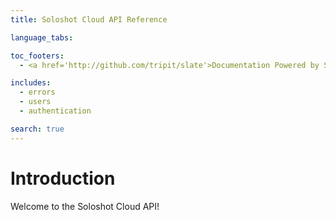 ```yaml
---
title: Soloshot Cloud API Reference

language_tabs:

toc_footers:
  - <a href='http://github.com/tripit/slate'>Documentation Powered by Slate</a>

includes:
  - errors
  - users
  - authentication

search: true
---
```


# Introduction

Welcome to the Soloshot Cloud API!
